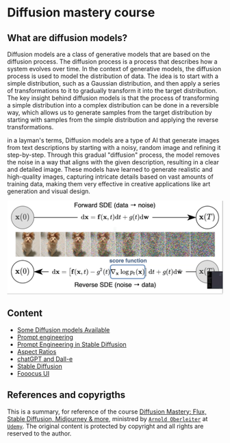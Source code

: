 # Diffusion mastery course

## What are diffusion models?
Diffusion models are a class of generative models that are based on the diffusion process. The diffusion process is a process that describes how a system evolves over time. In the context of generative models, the diffusion process is used to model the distribution of data. The idea is to start with a simple distribution, such as a Gaussian distribution, and then apply a series of transformations to it to gradually transform it into the target distribution. The key insight behind diffusion models is that the process of transforming a simple distribution into a complex distribution can be done in a reversible way, which allows us to generate samples from the target distribution by starting with samples from the simple distribution and applying the reverse transformations.

in a layman's terms, Diffusion models are a type of AI that generate images from text descriptions by starting with a noisy, random image and refining it step-by-step. Through this gradual "diffusion" process, the model removes the noise in a way that aligns with the given description, resulting in a clear and detailed image. These models have learned to generate realistic and high-quality images, capturing intricate details based on vast amounts of training data, making them very effective in creative applications like art generation and visual design.

![How Diffusion models work](./assets/diffusion.png)

## Content
* [Some Diffusion models Available](./some_diffusion_models.md)
* [Prompt engineering](./Prompt_enginneering.md)
* [Prompt Engineering in Stable Diffusion](./prompt_stable_diffusion.md)
* [Aspect Ratios](./aspect_ratios.md)
* [chatGPT and Dall-e](./chatgpt_dalle.md)
* [Stable Diffusion](./stable_difusion.md)
* [Fooocus UI](./Fooocus_ui.md)

## References and copyrigths
This is a summary, for reference of the course [Diffusion Mastery: Flux, Stable Diffusion, Midjourney & more](https://www.udemy.com/course/diffusion-mastery-flux-stable-diffusion-midjourney-more), ministred by [`Arnold Oberleiter`](https://www.udemy.com/user/arnold-oberleiter/) at [`Udemy`](https://www.udemy.com/). The original content is protected by copyright and all rights are reserved to the author.

